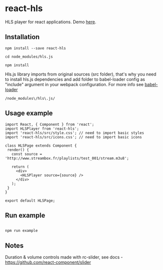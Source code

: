 # react-hls

HLS player for react applications. Demo [here](http://pidginenemy.github.io/react_hls/).

## Installation

    npm install --save react-hls

    cd node_modules/hls.js

    npm install

Hls.js library imports from original sources (src folder), that's why you need to install hls.js dependencies and add folder to babel-loader config as "include" argument in your webpack configuration. For more info see [babel-loader](https://github.com/babel/babel-loader)

    /node_modules\/hls\.js/

## Usage example
 ```````
import React, { Component } from 'react';
import HLSPlayer from 'react-hls';
import 'react-hls/src/style.css'; // need to import basic styles
import 'react-hls/src/icons.css'; // need to import basic icons

class HLSPage extends Component {
  render() {
    const source = 'http://www.streambox.fr/playlists/test_001/stream.m3u8';

    return (
      <div>
        <HLSPlayer source={source} />
      </div>
    );
  }
}

export default HLSPage;
 ```````

## Run example
 ```````
 
npm run example
 
 ```````

## Notes

Duration & volume controls made with rc-slider, see docs - https://github.com/react-component/slider

